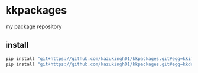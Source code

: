 # kkpackages
my package repository

## install
```bash
pip install "git+https://github.com/kazukingh01/kkpackages.git#egg=kkimagemods&subdirectory=kkimagemods/"
pip install "git+https://github.com/kazukingh01/kkpackages.git#egg=kkdetectron2&subdirectory=kkdetectron2/"
```
